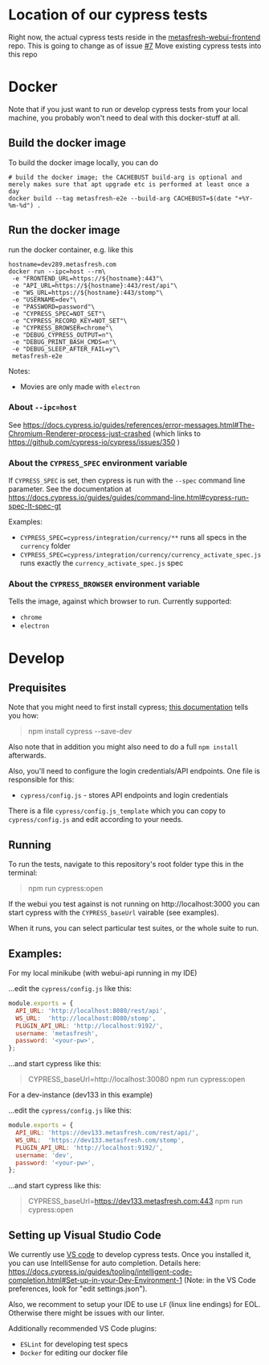 # Location of our cypress tests

Right now, the actual cypress tests reside in the [metasfresh-webui-frontend](https://github.com/metasfresh/metasfresh-webui-frontend) repo. This is going to change as of issue [#7](https://github.com/metasfresh/metasfresh-e2e/issues/7) Move existing cypress tests into this repo

# Docker

Note that if you just want to run or develop cypress tests from your local machine, you probably won't need to deal with this docker-stuff at all.

## Build the docker image

To build the docker image locally, you can do

```
# build the docker image; the CACHEBUST build-arg is optional and merely makes sure that apt upgrade etc is performed at least once a day
docker build --tag metasfresh-e2e --build-arg CACHEBUST=$(date "+%Y-%m-%d") .
```

## Run the docker image

run the docker container, e.g. like this

```
hostname=dev289.metasfresh.com
docker run --ipc=host --rm\
 -e "FRONTEND_URL=https://${hostname}:443"\
 -e "API_URL=https://${hostname}:443/rest/api"\
 -e "WS_URL=https://${hostname}:443/stomp"\
 -e "USERNAME=dev"\
 -e "PASSWORD=password"\
 -e "CYPRESS_SPEC=NOT_SET"\
 -e "CYPRESS_RECORD_KEY=NOT_SET"\
 -e "CYPRESS_BROWSER=chrome"\
 -e "DEBUG_CYPRESS_OUTPUT=n"\
 -e "DEBUG_PRINT_BASH_CMDS=n"\
 -e "DEBUG_SLEEP_AFTER_FAIL=y"\
 metasfresh-e2e
```

Notes:
* Movies are only made with `electron`

### About `--ipc=host`

See https://docs.cypress.io/guides/references/error-messages.html#The-Chromium-Renderer-process-just-crashed
(which links to https://github.com/cypress-io/cypress/issues/350 )

### About the `CYPRESS_SPEC` environment variable

If `CYPRESS_SPEC` is set, then cypress is run with the `--spec` command line parameter. 
See the documentation at https://docs.cypress.io/guides/guides/command-line.html#cypress-run-spec-lt-spec-gt 

Examples:
* `CYPRESS_SPEC=cypress/integration/currency/**` runs all specs in the `currency` folder
* `CYPRESS_SPEC=cypress/integration/currency/currency_activate_spec.js` runs exactly the `currency_activate_spec.js` spec

### About the `CYPRESS_BROWSER` environment variable

Tells the image, against which browser to run.
Currently supported:
* `chrome`
* `electron`


# Develop

## Prequisites

Note that you might need to first install cypress; [this documentation](https://docs.cypress.io/guides/getting-started/installing-cypress.html#npm-install) tells you how:

> npm install cypress --save-dev

Also note that in addition you might also need to do a full `npm install` afterwards.

Also, you'll need to configure the login credentials/API endpoints. One file is responsible for this:

- `cypress/config.js` - stores API endpoints and login credentials

There is a file `cypress/config.js_template` which you can copy to `cypress/config.js` and edit according to your needs.

## Running

To run the tests, navigate to this repository's root folder type this in the terminal:

> npm run cypress:open

If the webui you test against is not running on http://localhost:3000 you can start cypress with the `CYPRESS_baseUrl` vairable (see examples).

When it runs, you can select particular test suites, or the whole suite to run. 

## Examples:

For my local minikube (with webui-api running in my IDE)

...edit the `cypress/config.js` like this:

```javascript
module.exports = {
  API_URL: 'http://localhost:8080/rest/api',
  WS_URL:  'http://localhost:8080/stomp',
  PLUGIN_API_URL: 'http://localhost:9192/',
  username: 'metasfresh',
  password: '<your-pw>',
};
```

...and start cypress like this:

> CYPRESS_baseUrl=http://localhost:30080 npm run cypress:open

For a dev-instance (dev133 in this example)

...edit the `cypress/config.js` like this:

```javascript
module.exports = {
  API_URL: 'https://dev133.metasfresh.com/rest/api/',
  WS_URL:  'https://dev133.metasfresh.com/stomp',
  PLUGIN_API_URL: 'http://localhost:9192/',
  username: 'dev',
  password: '<your-pw>',
};
```

...and start cypress like this:

> CYPRESS_baseUrl=https://dev133.metasfresh.com:443 npm run cypress:open

## Setting up Visual Studio Code

We currently use [VS code](https://code.visualstudio.com/download) to develop cypress tests.
Once you installed it, you can use IntelliSense for auto completion. 
Details here: https://docs.cypress.io/guides/tooling/intelligent-code-completion.html#Set-up-in-your-Dev-Environment-1 (Note: in the VS Code preferences, look for "edit settings.json").

Also, we recomment to setup your IDE to use `LF` (linux line endings) for EOL.
Otherwise there might be issues with our linter.

Additionally recommended VS Code plugins:
* `ESLint` for developing test specs
* `Docker` for editing our docker file



